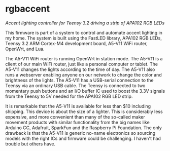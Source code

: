 # rgbaccent
*Accent lighting controller for Teensy 3.2 driving a strip of APA102 RGB LEDs*

This firmware is part of a system to control and automate accent lighting in my home. The system is built using the FastLED library, APA102 RGB LEDs, Teensy 3.2 ARM Cortex-M4 development board, A5-V11 WiFi router, OpenWrt, and Lua.

The A5-V11 WiFi router is running OpenWrt in station mode. The A5-V11 is a client of our main WiFi router, just like a personal
computer or tablet. The A5-V11 changes the lights according to the time of day. The A5-V11 also runs a webserver enabling anyone on
our network to change the color and brightness of the lights. The A5-V11 has a USB-serial connection to the Teensy via an ordinary
USB cable. The Teensy is connected to two momentary push buttons and an I/O buffer IC used to boost the 3.3V signals from the Teensy to 5V needed for the APA102 RGB LED strip.

It is remarkable that the A5-V11 is available for less than $10 including shipping. This device is about the size of a lighter. This is considerably less expensive, and more convenient than many of the so-called maker movement products with similar functionality from the big names like Arduino CC, Adafruit, SparkFun and the Raspberry Pi Foundation. The only drawback is that the A5-V11 is generic no-name electronics so sourcing models with the right ICs and firmware could be challenging. I haven't had trouble but others have.
